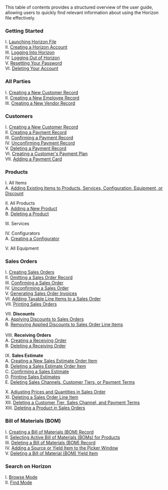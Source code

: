 This table of contents provides a structured overview of the user guide, allowing users to quickly find relevant information about using the Horizon file effectively.

### Getting Started

I. [Launching Horizon File](https://github.com/Fx-Professional-Services/HorizonDocs/blob/main/Horizon%20User%20Guide/Getting%20Started/Launching%20Horizon%20File.md) <br>
II. [Creating a Horizon Account](https://github.com/Fx-Professional-Services/HorizonDocs/blob/main/Horizon%20User%20Guide/Getting%20Started/Creating%20a%20Horizon%20Account.md)<br>
III. [Logging Into Horizon](https://github.com/Fx-Professional-Services/HorizonDocs/blob/main/Horizon%20User%20Guide/Getting%20Started/Logging%20Into%20Horizon.md)<br>
IV. [Logging Out of Horizon](https://github.com/Fx-Professional-Services/HorizonDocs/blob/main/Horizon%20User%20Guide/Getting%20Started/Logging%20Out%20of%20Horizon.md)<br>
V. [Resetting Your Password](https://github.com/Fx-Professional-Services/HorizonDocs/blob/main/Horizon%20User%20Guide/Getting%20Started/Resetting%20Your%20Password.md)<br>
VI. [Deleting Your Account](https://github.com/Fx-Professional-Services/HorizonDocs/blob/main/Horizon%20User%20Guide/Getting%20Started/Deleting%20Your%20Account.md)<br>
### All Parties

I. [Creating a New Customer Record](https://github.com/Fx-Professional-Services/HorizonDocs/blob/main/Horizon%20User%20Guide/All%20Parties/Creating%20a%20New%20Customer%20Record.md) <br>
II. [Creating a New Employee Record](https://github.com/Fx-Professional-Services/HorizonDocs/blob/main/Horizon%20User%20Guide/All%20Parties/Creating%20a%20New%20Employee%20Record.md) <br>
III. [Creating a New Vendor Record](https://github.com/Fx-Professional-Services/HorizonDocs/blob/main/Horizon%20User%20Guide/All%20Parties/Creating%20a%20new%20Vendor%20Record.md)<br>
### Customers 

I. [Creating a New Customer Record](https://github.com/Fx-Professional-Services/HorizonDocs/blob/main/Horizon%20User%20Guide/All%20Parties/Creating%20a%20New%20Customer%20Record.md) <br>
II. [Creating a Payment Record](https://github.com/Fx-Professional-Services/HorizonDocs/blob/main/Horizon%20User%20Guide/Customers/Creating%20a%20Payment%20Record.md)<br>
III. [Confirming a Payment Record](https://github.com/Fx-Professional-Services/HorizonDocs/blob/main/Horizon%20User%20Guide/Customers/Confirming%20a%20Payment%20Record.md)<br>
IV. [Unconfirming Payment Record](https://github.com/Fx-Professional-Services/HorizonDocs/blob/main/Horizon%20User%20Guide/Customers/Unconfirming%20Payment%20Record.md)<br>
V. [Deleting a Payment Record](https://github.com/Fx-Professional-Services/HorizonDocs/blob/main/Horizon%20User%20Guide/Customers/Deleting%20a%20Payment%20Record.md)<br>
VI. [Creating a Customer's Payment Plan](https://github.com/Fx-Professional-Services/HorizonDocs/blob/main/Horizon%20User%20Guide/Customers/Creating%20a%20Customer's%20Payment%20Plan.md) <br>
VII. [Adding a Payment Card](https://github.com/Fx-Professional-Services/HorizonDocs/blob/main/Horizon%20User%20Guide/Customers/Adding%20a%20Payment%20Card.md)

### Products

I. All Items <br>
    A. [Adding Existing Items to Products, Services, Configuration, Equipment, or Discount](https://github.com/Fx-Professional-Services/HorizonDocs/blob/main/Horizon%20User%20Guide/IV.%20Products/All%20Items/Adding%20Existing%20Items%20to%20Products%2C%20Services%2C%20Configuration%2C%20Equipment%2C%20or%20Discount.md) <br>
    
II. All Products <br>
    A. [Adding a New Product](https://github.com/Fx-Professional-Services/HorizonDocs/blob/main/Horizon%20User%20Guide/Products/Adding%20a%20New%20Product.md) <br>
    B. [Deleting a Product](https://github.com/Fx-Professional-Services/HorizonDocs/blob/main/Horizon%20User%20Guide/Products/Deleting%20a%20Product.md)<br>
    
III. Services <br>

IV. Configurators <br> 
A.  [Creating a Configurator](https://github.com/Fx-Professional-Services/HorizonDocs/blob/main/Horizon%20User%20Guide/IV.%20Products/C.%20Configurators/Creating%20a%20Configurator.md)<br>

V. All Equipment <br>

### Sales Orders

I. [Creating Sales Orders](https://github.com/Fx-Professional-Services/HorizonDocs/blob/main/Horizon%20User%20Guide/Sales%20Orders/Creating%20Sales%20Orders.md)<br>
II. [Omitting a Sales Order Record](https://github.com/Fx-Professional-Services/HorizonDocs/blob/main/Horizon%20User%20Guide/Sales%20Orders/Omitting%20a%20Sales%20Order%20Record.md)<br>
III. [Confirming a Sales Order](https://github.com/Fx-Professional-Services/HorizonDocs/blob/main/Horizon%20User%20Guide/Sales%20Orders/Confirming%20a%20Sales%20Order.md)<br>
IV. [Unconfirming a Sales Order](https://github.com/Fx-Professional-Services/HorizonDocs/blob/main/Horizon%20User%20Guide/Sales%20Orders/Unconfirming%20a%20Sales%20Order.md)<br>
V. [Generating Sales Order Invoices](https://github.com/Fx-Professional-Services/HorizonDocs/blob/main/Horizon%20User%20Guide/Sales%20Orders/Generating%20Sales%20Order%20Invoices.md)<br>
VI. [Adding Taxable Line Items to a Sales Order](https://github.com/Fx-Professional-Services/HorizonDocs/blob/main/Horizon%20User%20Guide/Sales%20Orders/Adding%20Taxable%20Line%20Items%20to%20a%20Sales%20Order.md)<br>VII. [Printing Sales Orders](https://github.com/Fx-Professional-Services/HorizonDocs/blob/main/Horizon%20User%20Guide/Sales%20Orders/Printing%20Sales%20Orders.md) <br> 

VII. **Discounts** <br>
		A. [Applying Discounts to Sales Orders](https://github.com/Fx-Professional-Services/HorizonDocs/blob/main/Horizon%20User%20Guide/Sales%20Orders/Discounts/Applying%20Discounts%20to%20Sales%20Orders.md)<br>
		B. [Removing Applied Discounts to Sales Order Line Items](https://github.com/Fx-Professional-Services/HorizonDocs/blob/main/Horizon%20User%20Guide/Sales%20Orders/Discounts/Removing%20Applied%20Discounts%20to%20Sales%20Order%20Line%20Items.md)<br> <br>
VIII.  **Receiving Orders** <br>
		A. [Creating a Receiving Order](https://github.com/Fx-Professional-Services/HorizonDocs/blob/main/Horizon%20User%20Guide/Sales%20Orders/Receiving%20Orders/Creating%20a%20Receiving%20Order.md)<br>
		B. [Deleting a Receiving Order](https://github.com/Fx-Professional-Services/HorizonDocs/blob/main/Horizon%20User%20Guide/Sales%20Orders/Receiving%20Orders/Deleting%20a%20Receiving%20Order.md)<br>

IX. **Sales Estimate** <br>
		A. [Creating a New Sales Estimate Order Item](https://github.com/Fx-Professional-Services/HorizonDocs/blob/main/Horizon%20User%20Guide/Sales%20Orders/Sales%20Estimates/Confirming%20a%20Sales%20Estimate.md)<br>
		B. [Deleting a Sales Estimate Order Item](https://github.com/Fx-Professional-Services/HorizonDocs/blob/main/Horizon%20User%20Guide/Sales%20Orders/Sales%20Estimates/Deleting%20a%20Sales%20Estimate%20Order%20Item.md)<br>
		C. [Confirming a Sales Estimate](https://github.com/Fx-Professional-Services/HorizonDocs/blob/main/Horizon%20User%20Guide/Sales%20Orders/Sales%20Estimates/Confirming%20a%20Sales%20Estimate.md)<br>
		D. [Printing Sales Estimates](https://github.com/Fx-Professional-Services/HorizonDocs/blob/main/Horizon%20User%20Guide/Sales%20Orders/Sales%20Estimates/Printing%20Sales%20Estimates.md) <br>
		E. [Deleting Sales Channels, Customer Tiers, or Payment Terms](Deleting%20Sales%20Channels,%20Customer%20Tiers,%20or%20Payment%20Terms.md) <br>
	
X. [Adjusting Prices and Quantities in Sales Order](https://github.com/Fx-Professional-Services/HorizonDocs/blob/main/Horizon%20User%20Guide/Sales%20Orders/Adjusting%20Prices%20and%20Quantities%20in%20Sales%20Order.md) <br>
XI. [Deleting a Sales Order Line Item](https://github.com/Fx-Professional-Services/HorizonDocs/blob/main/Horizon%20User%20Guide/Sales%20Orders/Deleting%20a%20Sales%20Order%20Line%20Item.md) <br>
XII. [Deleting a Customer Tier,  Sales Channel, and Payment Terms](https://github.com/Fx-Professional-Services/HorizonDocs/blob/main/Horizon%20User%20Guide/Sales%20Orders/Deleting%20a%20Customer%20Tier%2C%20%20Sales%20Channel%2C%20and%20Payment%20Terms.md) <br>
XIII. [Deleting a Product in Sales Orders](https://github.com/Fx-Professional-Services/HorizonDocs/blob/main/Horizon%20User%20Guide/Sales%20Orders/Deleting%20a%20Product%20in%20Sales%20Orders.md)

### Bill of Materials (BOM)

I. [Creating a Bill of Materials (BOM) Record](https://github.com/Fx-Professional-Services/HorizonDocs/blob/main/Horizon%20User%20Guide/Bill%20of%20Materials%20(BOM)/Creating%20a%20Bill%20of%20Materials%20(BOM)%20Record.md) <br>
II. [Selecting Active Bill of Materials (BOMs)  for Products](https://github.com/Fx-Professional-Services/HorizonDocs/blob/main/Horizon%20User%20Guide/Bill%20of%20Materials%20(BOM)/Selecting%20Active%20Bill%20of%20Materials%20(BOMs)%20%20for%20Products.md) <br>
III. [Deleting a Bill of Materials (BOM) Record](https://github.com/Fx-Professional-Services/HorizonDocs/blob/main/Horizon%20User%20Guide/Bill%20of%20Materials%20(BOM)/Deleting%20a%20Bill%20of%20Materials%20(BOM)%20Record.md) <br>IV. [Adding a Source or Yield Item to the Picker Window](https://github.com/Fx-Professional-Services/HorizonDocs/blob/main/Horizon%20User%20Guide/VII.%20Bill%20of%20Materials%20(BOM)/Adding%20a%20Source%20or%20Yield%20Item%20to%20the%20Picker%20Window.md) <br>
V. [Deleting a Bill of Material (BOM) Yield Item](https://github.com/Fx-Professional-Services/HorizonDocs/blob/main/Horizon%20User%20Guide/VII.%20Bill%20of%20Materials%20(BOM)/Deleting%20a%20Bill%20of%20Material%20(BOM)%20Yield%20Item.md)
###  Search on Horizon

I. [Browse Mode](https://github.com/Fx-Professional-Services/HorizonDocs/blob/main/Horizon%20User%20Guide/Searching%20on%20Horizon/Browse%20Mode.md)<br>
II. [Find Mode](https://github.com/Fx-Professional-Services/HorizonDocs/blob/main/Horizon%20User%20Guide/Searching%20on%20Horizon/Find%20Mode.md)